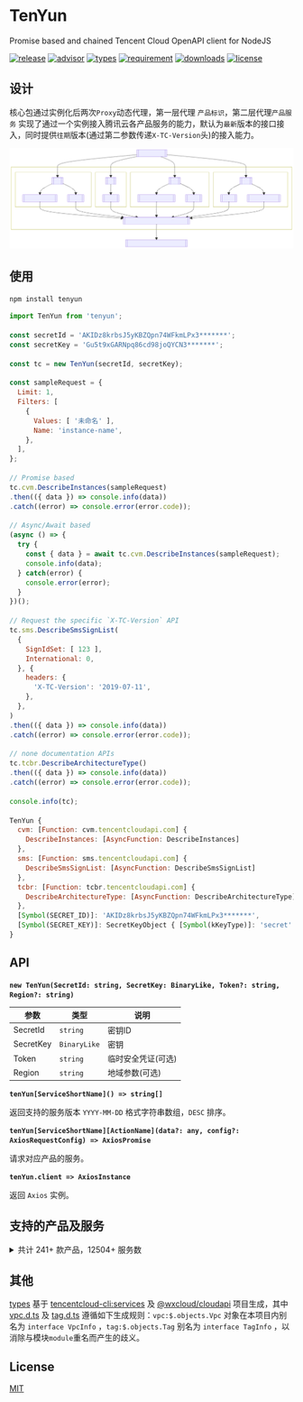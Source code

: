 # TenYun

Promise based and chained Tencent Cloud OpenAPI client for NodeJS

[![release](https://img.shields.io/npm/v/tenyun)](https://github.com/TheNorthMemory/tenyun/releases)
[![advisor](https://snyk.io/advisor/npm-package/tenyun/badge.svg)](https://snyk.io/advisor/npm-package/tenyun)
[![types](https://img.shields.io/badge/types-included-blue)](https://www.npmjs.com/package/tenyun)
[![requirement](https://img.shields.io/node/v/tenyun)](https://www.npmjs.com/package/tenyun)
[![downloads](https://img.shields.io/npm/dm/tenyun)](https://www.npmjs.com/package/tenyun)
[![license](https://img.shields.io/npm/l/tenyun)](https://www.npmjs.com/package/tenyun)

## 设计

核心包通过实例化后两次`Proxy`动态代理，第一层代理 `产品标识`，第二层代理`产品服务` 实现了通过一个实例接入腾讯云各产品服务的能力，默认为`最新`版本的接口接入，同时提供`往期`版本(通过第二参数传递`X-TC-Version`头)的接入能力。

[![SDK FlowChart](./.github/sdk-flowchart.svg)](./.github/sdk-flowchart.mmd)

## 使用

`npm install tenyun`

```js
import TenYun from 'tenyun';

const secretId = 'AKIDz8krbsJ5yKBZQpn74WFkmLPx3*******';
const secretKey = 'Gu5t9xGARNpq86cd98joQYCN3*******';

const tc = new TenYun(secretId, secretKey);

const sampleRequest = {
  Limit: 1,
  Filters: [
    {
      Values: [ '未命名' ],
      Name: 'instance-name',
    },
  ],
};

// Promise based
tc.cvm.DescribeInstances(sampleRequest)
.then(({ data }) => console.info(data))
.catch((error) => console.error(error.code));

// Async/Await based
(async () => {
  try {
    const { data } = await tc.cvm.DescribeInstances(sampleRequest);
    console.info(data);
  } catch(error) {
    console.error(error);
  }
})();

// Request the specific `X-TC-Version` API
tc.sms.DescribeSmsSignList(
  {
    SignIdSet: [ 123 ],
    International: 0,
  }, {
    headers: {
      'X-TC-Version': '2019-07-11',
    },
  },
)
.then(({ data }) => console.info(data))
.catch((error) => console.error(error.code));

// none documentation APIs
tc.tcbr.DescribeArchitectureType()
.then(({ data }) => console.info(data))
.catch((error) => console.error(error.code));

console.info(tc);

TenYun {
  cvm: [Function: cvm.tencentcloudapi.com] {
    DescribeInstances: [AsyncFunction: DescribeInstances]
  },
  sms: [Function: sms.tencentcloudapi.com] {
    DescribeSmsSignList: [AsyncFunction: DescribeSmsSignList]
  },
  tcbr: [Function: tcbr.tencentcloudapi.com] {
    DescribeArchitectureType: [AsyncFunction: DescribeArchitectureType]
  },
  [Symbol(SECRET_ID)]: 'AKIDz8krbsJ5yKBZQpn74WFkmLPx3*******',
  [Symbol(SECRET_KEY)]: SecretKeyObject { [Symbol(kKeyType)]: 'secret' }
}
```

## API

**`new TenYun(SecretId: string, SecretKey: BinaryLike, Token?: string, Region?: string)`**

| 参数 | 类型 | 说明 |
| --- | --- | --- |
| SecretId | <code>string</code> | 密钥ID |
| SecretKey | <code>BinaryLike</code> | 密钥 |
| Token | <code>string</code> | 临时安全凭证(可选) |
| Region | <code>string</code> | 地域参数(可选) |

**`tenYun[ServiceShortName]() => string[]`**

返回支持的服务版本 `YYYY-MM-DD` 格式字符串数组，`DESC` 排序。

**`tenYun[ServiceShortName][ActionName](data?: any, config?: AxiosRequestConfig) => AxiosPromise`**

请求对应产品的服务。

**`tenYun.client => AxiosInstance`**

返回 `Axios` 实例。


## 支持的产品及服务

<details><summary>共计 241+ 款产品，12504+ 服务数</summary>

产品标识 | 产品说明 | 最新版本(数) | 历史版本(数)
--- | --- | --- | ---
aai |  | 2018-05-22(4) |
aca | [AI 临床助手](https://cloud.tencent.com/document/product/1388) | 2021-03-23(8) |
acp | [应用合规平台](https://cloud.tencent.com/document/product/1553) | 2022-01-05(8) |
advisor | [云顾问](https://cloud.tencent.com/document/product/1264) | 2020-07-21(2) |
af | [借贷反欺诈](https://cloud.tencent.com/document/product/668) | 2020-02-26(3) |
afc | [定制建模](https://cloud.tencent.com/document/product/1029) | 2020-02-26(3) |
ai3d | [腾讯混元生3D](https://cloud.tencent.com/document/product/1804) | 2025-05-13(2) |
aiart | [腾讯混元生图](https://cloud.tencent.com/document/product/1668) | 2022-12-29(21) |
ame | [正版曲库直通车](https://cloud.tencent.com/document/product/1155) | 2019-09-16(31) |
ams | [音频内容安全](https://cloud.tencent.com/document/product/1219) | 2020-12-29(5) | 2020-06-08(7) |
anicloud | [动效素材服务](https://cloud.tencent.com/document/product/1641) | 2022-09-23(3) |
antiddos | [T-Sec-DDoS防护(Anti-DDoS)](https://cloud.tencent.com/document/product/1021) | 2020-03-09(94) |
ape | [正版图库直通车](https://cloud.tencent.com/document/product/1181) | 2020-05-13(8) |
api | [云 API](https://cloud.tencent.com/document/product/1278) | 2020-11-06(3) |
apigateway | [API 网关](https://cloud.tencent.com/document/product/628) | 2018-08-08(99) |
apm | [应用性能监控](https://cloud.tencent.com/document/product/1463) | 2021-06-22(14) |
asr | [语音识别](https://cloud.tencent.com/document/product/1093) | 2019-06-14(32) |
asw | [应用与服务编排工作流](https://cloud.tencent.com/document/product/1272) | 2020-07-22(9) |
as | [弹性伸缩](https://cloud.tencent.com/document/product/377) | 2018-04-19(58) |
ba | [ICP备案](https://cloud.tencent.com/document/product/243) | 2020-07-20(3) |
batch | [批量计算](https://cloud.tencent.com/document/product/599) | 2017-03-12(30) |
bda | [人体分析](https://cloud.tencent.com/document/product/1208) | 2020-03-24(18) |
bh | [运维安全中心（堡垒机）](https://cloud.tencent.com/document/product/1025) | 2023-04-18(79) |
bi | [商业智能分析 BI](https://cloud.tencent.com/document/product/590) | 2022-01-05(24) |
billing | [费用中心](https://cloud.tencent.com/document/product/555) | 2018-07-09(56) |
bizlive | 商业直播 | 2019-03-13(6) |
bm | [黑石物理服务器CPM](https://cloud.tencent.com/document/product/386) | 2018-04-23(53) |
bma | [品牌经营管家](https://cloud.tencent.com/document/product/1296) | 2022-11-15(11) | 2021-06-24(28) |
bmeip | [黑石弹性公网IP](https://cloud.tencent.com/document/product/1028) | 2018-06-25(20) |
bmlb | [黑石负载均衡](https://cloud.tencent.com/document/product/1027) | 2018-06-25(49) |
bmvpc | [黑石私有网络](https://cloud.tencent.com/document/product/1024) | 2018-06-25(61) |
bpaas | [商业流程服务](https://cloud.tencent.com/document/product/1083) | 2018-12-17(2) |
bri | [业务风险情报](https://cloud.tencent.com/document/product/1064) | 2019-03-28(1) |
bsca | [软件成分分析](https://cloud.tencent.com/document/product/1483) | 2021-08-11(7) |
btoe | [区块链可信取证](https://cloud.tencent.com/document/product/1259) | 2021-05-14(13) | 2021-03-03(12) |
ca | [腾讯云CA](https://cloud.tencent.com/document/product/1691) | 2023-02-28(3) |
cam | [访问管理](https://cloud.tencent.com/document/product/598) | 2019-01-16(92) |
captcha | [验证码](https://cloud.tencent.com/document/product/1110) | 2019-07-22(18) |
car | [应用云渲染](https://cloud.tencent.com/document/product/1547) | 2022-01-10(6) |
cat | [云拨测](https://cloud.tencent.com/document/product/280) | 2018-04-09(14) |
cbs | [云硬盘](https://cloud.tencent.com/document/product/362) | 2017-03-12(46) |
ccc | [云联络中心](https://cloud.tencent.com/document/product/679) | 2020-02-10(74) |
cdb | [云数据库 MySQL](https://cloud.tencent.com/document/product/236) | 2017-03-20(174) |
cdc | [本地专用集群](https://cloud.tencent.com/document/product/1346) | 2020-12-14(23) |
cdn | [内容分发网络 CDN](https://cloud.tencent.com/document/product/228) | 2018-06-06(58+3) |
cds | [T-Sec-数据安全审计（DSA）](https://cloud.tencent.com/document/product/856) | 2018-04-20(5) |
cdwch | [腾讯云数据仓库TCHouse-C](https://cloud.tencent.com/document/product/1299) | 2020-09-15(29) |
cdwdoris | [腾讯云数据仓库 TCHouse-D](https://cloud.tencent.com/document/product/1387) | 2021-12-28(60) |
cdwpg | [腾讯云数据仓库TCHouse-P](https://cloud.tencent.com/document/product/878) | 2020-12-30(24) |
cdz | [专属可用区](https://cloud.tencent.com/document/product/1629) | 2022-11-23(2) |
cfg | [云顾问-混沌演练](https://cloud.tencent.com/document/product/1500) | 2021-08-20(17) |
cfs | [文件存储](https://cloud.tencent.com/document/product/582) | 2019-07-19(58) |
cfw | [云防火墙](https://cloud.tencent.com/document/product/1132) | 2019-09-04(112) |
chc | [云托付物理服务器](https://cloud.tencent.com/document/product/1448) | 2023-04-18(38) |
chdfs | [云 HDFS](https://cloud.tencent.com/document/product/1105) | 2020-11-12(29) | 2019-07-18(26) |
ciam | [账号风控平台](https://cloud.tencent.com/document/product/1441) | 2022-03-31(23) |
cii | [智能保险助手](https://cloud.tencent.com/document/product/1368) | 2021-04-08(13) | 2020-12-10(3) |
cim |  | 2019-03-18(1) |
ckafka | [消息队列 CKafka 版](https://cloud.tencent.com/document/product/597) | 2019-08-19(87) |
clb | [负载均衡](https://cloud.tencent.com/document/product/214) | 2018-03-17(92) |
cloudapp | [云应用](https://cloud.tencent.com/document/product/1689) | 2022-05-30(1) |
cloudaudit | [操作审计](https://cloud.tencent.com/document/product/629) | 2019-03-19(19) |
cloudhsm | [云加密机](https://cloud.tencent.com/document/product/639) | 2019-11-12(14) |
cloudstudio | [Cloud Studio（云端 IDE）](https://cloud.tencent.com/document/product/1039) | 2023-05-08(9) |
cls | [日志服务](https://cloud.tencent.com/document/product/614) | 2020-10-16(114) |
cme | [多媒体创作引擎](https://cloud.tencent.com/document/product/1156) | 2019-10-29(50) |
cmq | [消息队列 CMQ](https://cloud.tencent.com/document/product/406) | 2019-03-04(2) |
cms | 内容安全 | 2019-03-21(6) |
config | [配置审计](https://cloud.tencent.com/document/product/1579) | 2022-08-02(7) |
controlcenter | [控制中心](https://cloud.tencent.com/document/product/1708) | 2023-01-10(5) |
cpdp | [企业收付平台](https://cloud.tencent.com/document/product/1122) | 2019-08-20(219) |
csip | [云安全一体化平台](https://cloud.tencent.com/document/product/664) | 2022-11-21(82) |
csxg | [5G入云服务](https://cloud.tencent.com/document/product/1687) | 2023-03-03(5) |
ctem | [暴露面管理服务](https://cloud.tencent.com/document/product/1755) | 2023-11-28(33) |
ctsdb | [时序数据库 CTSDB](https://cloud.tencent.com/document/product/652) | 2023-02-02(2) |
cvm | [云服务器](https://cloud.tencent.com/document/product/213) | 2017-03-12(102) |
cwp | [主机安全](https://cloud.tencent.com/document/product/296) | 2018-02-28(514) |
cws | 漏洞扫描服务 | 2018-03-12(19) |
cynosdb | [TDSQL-C MySQL 版](https://cloud.tencent.com/document/product/1003) | 2019-01-07(166) |
dasb | [运维安全中心（堡垒机）](https://cloud.tencent.com/document/product/1025) | 2019-10-18(63) |
dayu | [DDoS 高防包](https://cloud.tencent.com/document/product/1021) | 2018-07-09(112) |
dbbrain | [数据库智能管家 DBbrain](https://cloud.tencent.com/document/product/1130) | 2021-05-27(80) | 2019-10-16(28) |
dbdc | [云数据库独享集群](https://cloud.tencent.com/document/product/1322) | 2020-10-29(6) |
dc | [专线接入](https://cloud.tencent.com/document/product/216) | 2018-04-10(22) |
dcdb | [TDSQL MySQL 版](https://cloud.tencent.com/document/product/557) | 2018-04-11(79) |
dlc | [数据湖计算 DLC](https://cloud.tencent.com/document/product/1342) | 2021-01-25(173) |
dnspod | [DNSPod](https://cloud.tencent.com/document/product/1427) | 2021-03-23(91) |
domain | [域名注册](https://cloud.tencent.com/document/product/242) | 2018-08-08(55) |
drm | [数字版权管理](https://cloud.tencent.com/document/product/1000) | 2018-11-15(11) |
ds | [文档服务](https://cloud.tencent.com/document/product/869) | 2018-05-23(12) |
dsgc | [数据安全治理中心](https://cloud.tencent.com/document/product/1087) | 2019-07-23(133) |
dts | [数据传输服务](https://cloud.tencent.com/document/product/571) | 2021-12-06(71) | 2018-03-30(22) |
eb | [事件总线](https://cloud.tencent.com/document/product/1359) | 2021-04-16(32) |
ecc | [英文作文批改](https://cloud.tencent.com/document/product/1076) | 2018-12-13(4) |
ecdn | [全站加速网络](https://cloud.tencent.com/document/product/570) | 2019-10-12(6) |
ecm | [边缘计算机器](https://cloud.tencent.com/document/product/1108) | 2019-07-19(139) |
eiam | [数字身份管控平台（员工版）](https://cloud.tencent.com/document/product/1442) | 2021-04-20(42) |
eis | [数据连接器](https://cloud.tencent.com/document/product/1270) | 2021-06-01(5) | 2020-07-15(3) |
emr | [弹性 MapReduce](https://cloud.tencent.com/document/product/589) | 2019-01-03(89) |
es | [Elasticsearch Service](https://cloud.tencent.com/document/product/845) | 2025-01-01(9) | 2018-04-16(61) |
ess | [腾讯电子签企业版](https://cloud.tencent.com/document/product/1323) | 2020-11-11(116) |
essbasic | [腾讯电子签（基础版）](https://cloud.tencent.com/document/product/1420) | 2021-05-26(94) | 2020-12-22(53) |
facefusion | [人脸融合](https://cloud.tencent.com/document/product/670) | 2022-09-27(3) | 2018-12-01(3) |
faceid | [人脸核身](https://cloud.tencent.com/document/product/1007) | 2018-03-01(37) |
fmu | [人脸试妆](https://cloud.tencent.com/document/product/1172) | 2019-12-13(7) |
ft | [人像变换](https://cloud.tencent.com/document/product/1202) | 2020-03-04(6) |
gaap | [全球应用加速](https://cloud.tencent.com/document/product/608) | 2018-05-29(102) |
gme | [游戏多媒体引擎](https://cloud.tencent.com/document/product/607) | 2018-07-11(28) |
goosefs | [数据加速器 GooseFS](https://cloud.tencent.com/document/product/1424) | 2022-05-19(27) |
gs | [云游戏](https://cloud.tencent.com/document/product/1162) | 2019-11-18(75) |
gwlb | [网关负载均衡](https://cloud.tencent.com/document/product/1782) | 2024-09-06(18) |
habo |  | 2018-12-03(2) |
hai | [高性能应用服务](https://cloud.tencent.com/document/product/1721) | 2023-08-12(16) |
hasim | [高可用物联网卡](https://cloud.tencent.com/document/product/1482) | 2021-07-16(22) |
hcm | [数学作业批改](https://cloud.tencent.com/document/product/1004) | 2018-11-06(1) |
hunyuan | [腾讯混元大模型](https://cloud.tencent.com/document/product/1729) | 2023-09-01(21) |
iai | [人脸识别](https://cloud.tencent.com/document/product/867) | 2020-03-03(36) | 2018-03-01(33) |
iap | [身份识别平台](https://cloud.tencent.com/document/product/1782) | 2024-07-13(6) |
ic | [图片瘦身](https://cloud.tencent.com/document/product/636) | 2019-03-07(9) |
icr | [对话机器人](https://cloud.tencent.com/document/product/1268) | 2021-10-14(1) |
ie | [智能编辑](https://cloud.tencent.com/document/product/1186) | 2020-03-04(10) |
ig | [智能导诊](https://cloud.tencent.com/document/product/1273) | 2021-05-18(1) |
igtm | [智能全局流量管理](https://cloud.tencent.com/document/product/1551) | 2023-10-24(26) |
ims | [图片内容安全](https://cloud.tencent.com/document/product/1125) | 2020-12-29(2) | 2020-07-13(1) |
ioa | [iOA 零信任安全管理系统](https://cloud.tencent.com/document/product/1092) | 2022-06-01(16) |
iot | [加速物联网套件](https://cloud.tencent.com/document/product/568) | 2018-01-23(45) |
iotcloud | [物联网通信](https://cloud.tencent.com/document/product/634) | 2021-04-08(73) | 2018-06-14(69) |
iotexplorer | [物联网开发平台](https://cloud.tencent.com/document/product/1081) | 2019-04-23(169) |
iotvideo | [物联网智能视频服务](https://cloud.tencent.com/document/product/1131) | 2021-11-25(108) | 2020-12-15(79)<br/>2019-11-26(68) |
iotvideoindustry | [物联网智能视频服务（行业版）](https://cloud.tencent.com/document/product/1361) | 2020-12-01(104) |
irp | [智能推荐平台](https://cloud.tencent.com/document/product/1541) | 2022-08-05(7) | 2022-03-24(4) |
iss | [智能视图计算平台](https://cloud.tencent.com/document/product/1344) | 2023-05-17(91) |
ivld | [媒体智能标签](https://cloud.tencent.com/document/product/1509) | 2021-09-03(28) |
keewidb | [云数据库 KeeWiDB](https://cloud.tencent.com/document/product/1520) | 2022-03-08(38) |
kms | [密钥管理系统](https://cloud.tencent.com/document/product/573) | 2019-01-18(68) |
lcic | [实时互动-教育版](https://cloud.tencent.com/document/product/1639) | 2022-08-17(71) |
lighthouse | [轻量应用服务器](https://cloud.tencent.com/document/product/1207) | 2020-03-24(108) |
live | [云直播CSS](https://cloud.tencent.com/document/product/267) | 2018-08-01(201) |
lke | [腾讯云智能体开发平台](https://cloud.tencent.com/document/product/1759) | 2023-11-30(107) |
lkeap | [知识引擎原子能力](https://cloud.tencent.com/document/product/1772) | 2024-05-22(26) |
lowcode | [云开发低码](https://cloud.tencent.com/document/product/1301) | 2021-01-08(14) |
mall | [商场客留大数据](https://cloud.tencent.com/document/product/1707) | 2023-05-18(1) |
mariadb | [云数据库 MariaDB](https://cloud.tencent.com/document/product/237) | 2017-03-12(77) |
market | [云市场](https://cloud.tencent.com/document/product/306) | 2019-10-10(2) |
memcached | [云数据库Memcached](https://cloud.tencent.com/document/product/241) | 2019-03-18(1) |
mmps | [小程序安全](https://cloud.tencent.com/document/product/1223) | 2020-07-10(15) |
mna | [多网聚合加速](https://cloud.tencent.com/document/product/1385) | 2021-01-19(40) |
mongodb | [云数据库 MongoDB](https://cloud.tencent.com/document/product/240) | 2019-07-25(52) | 2018-04-08(13) |
monitor | [腾讯云可观测平台](https://cloud.tencent.com/document/product/248) | 2023-06-16(1) | 2018-07-24(167) |
mps | [媒体处理](https://cloud.tencent.com/document/product/862) | 2019-06-12(132) |
mqtt | [消息队列 MQTT 版](https://cloud.tencent.com/document/product/1778) | 2024-05-16(54) |
mrs | [医疗报告结构化](https://cloud.tencent.com/document/product/1314) | 2020-09-10(11) |
ms | [移动应用安全](https://cloud.tencent.com/document/product/283) | 2018-04-08(23) |
msp | [迁移服务平台](https://cloud.tencent.com/document/product/659) | 2018-03-19(7) |
nlp | [NLP 技术](https://cloud.tencent.com/document/product/271) | 2019-04-08(6) |
npp | 号码保护 | 2019-08-23(8) |
oceanus | [流计算 Oceanus](https://cloud.tencent.com/document/product/849) | 2019-04-22(39) |
ocr | [文字识别](https://cloud.tencent.com/document/product/866) | 2018-11-19(88) |
omics | [腾讯健康组学平台](https://cloud.tencent.com/document/product/1643) | 2022-11-28(20) |
open | 腾讯云 OAuth | 2018-12-25(2) |
organization | [集团账号管理](https://cloud.tencent.com/document/product/850) | 2021-03-31(128) | 2018-12-25(20) |
partners | [渠道合作伙伴](https://cloud.tencent.com/document/product/563) | 2018-03-21(23) |
postgres | [云数据库 PostgreSQL](https://cloud.tencent.com/document/product/409) | 2017-03-12(103) |
privatedns | [私有域解析 Private DNS](https://cloud.tencent.com/document/product/1338) | 2020-10-28(25) |
pts | [云压测](https://cloud.tencent.com/document/product/1484) | 2021-07-28(48) |
rce | [全栈式风控引擎](https://cloud.tencent.com/document/product/1343) | 2020-11-03(11) |
redis | [云数据库Redis](https://cloud.tencent.com/document/product/239) | 2018-04-12(110) |
region | [地域管理系统](https://cloud.tencent.com/document/product/1596) | 2022-06-27(3) |
rum | [前端性能监控](https://cloud.tencent.com/document/product/1464) | 2021-06-22(54) |
scf | [云函数](https://cloud.tencent.com/document/product/583) | 2018-04-16(52+7) |
securitylake | [安全湖](https://cloud.tencent.com/document/product/1720) | 2024-01-17(1) |
ses | [邮件推送](https://cloud.tencent.com/document/product/1288) | 2020-10-02(35) |
smh | [智能媒资托管](https://cloud.tencent.com/document/product/1339) | 2021-07-12(15) |
smop | [腾讯安心用户运营平台](https://cloud.tencent.com/document/product/1310) | 2020-12-03(1) |
sms | [短信](https://cloud.tencent.com/document/product/382) | 2021-01-11(18) | 2019-07-11(16) |
soe | [智聆口语评测](https://cloud.tencent.com/document/product/884) | 2018-07-24(4) |
sqlserver | [云数据库 SQL Server](https://cloud.tencent.com/document/product/238) | 2018-03-28(148) |
ssa | [安全运营中心](https://cloud.tencent.com/document/product/664) | 2018-06-08(23) |
ssl | [SSL 证书](https://cloud.tencent.com/document/product/400) | 2019-12-05(68) |
sslpod | [证书监控 SSLPod](https://cloud.tencent.com/document/product/1084) | 2019-06-05(10) |
ssm | [凭据管理系统](https://cloud.tencent.com/document/product/1140) | 2019-09-23(24) |
sts | [安全凭证服务](https://cloud.tencent.com/document/product/1312) | 2018-08-13(7) |
svp | [节省计划](https://cloud.tencent.com/document/product/1761) | 2024-01-25(5) |
taf | [流量反欺诈](https://cloud.tencent.com/document/product/1031) | 2020-02-10(1) |
tag | [标签](https://cloud.tencent.com/document/product/651) | 2018-08-13(31) |
tat | [自动化助手](https://cloud.tencent.com/document/product/1340) | 2020-10-28(29) |
tbaas | [腾讯云区块链服务平台 TBaaS](https://cloud.tencent.com/document/product/663) | 2018-04-16(24) |
tbp | [腾讯智能对话平台](https://cloud.tencent.com/document/product/1060) | 2019-06-27(2) | 2019-03-11(4) |
tcaplusdb | [游戏数据库 TcaplusDB](https://cloud.tencent.com/document/product/596) | 2019-08-23(53) |
tcb | [云开发 CloudBase](https://cloud.tencent.com/document/product/876) | 2018-06-08(89+195) |
tcbr | [云托管 CloudBase Run](https://cloud.tencent.com/document/product/1243) | 2022-02-17(10+10) |
tccatalog | [统一Catalog服务](https://cloud.tencent.com/document/product/1784) | 2024-10-24(4) |
tchd | [腾讯云健康看板](https://cloud.tencent.com/document/product/1688) | 2023-03-06(2) |
tcm | [服务网格](https://cloud.tencent.com/document/product/1261) | 2021-04-13(12) |
tcr | [容器镜像服务](https://cloud.tencent.com/document/product/1141) | 2019-09-24(110) |
tcss | [容器安全服务](https://cloud.tencent.com/document/product/1285) | 2020-11-01(338) |
tdcpg | [TDSQL-C PostgreSQL 版](https://cloud.tencent.com/document/product/1556) | 2021-11-18(25) |
tdid | [分布式身份](https://cloud.tencent.com/document/product/1439) | 2021-05-19(18) |
tdmq | [消息队列 TDMQ](https://cloud.tencent.com/document/product/1179) | 2020-02-17(148) |
tds | [设备安全](https://cloud.tencent.com/document/product/1628) | 2022-08-01(5) |
tem | [弹性微服务](https://cloud.tencent.com/document/product/1371) | 2021-07-01(51) | 2020-12-21(17) |
teo | [边缘安全加速平台](https://cloud.tencent.com/document/product/1552) | 2022-09-01(189) | 2022-01-06(5) |
thpc | [高性能计算平台](https://cloud.tencent.com/document/product/1527) | 2023-03-21(30) | 2022-04-01(16)<br/>2021-11-09(4) |
tia | [智能钛机器学习](https://cloud.tencent.com/document/product/851) | 2018-02-26(10) |
tiia | [图像分析](https://cloud.tencent.com/document/product/865) | 2019-05-29(21) |
tione | [TI-ONE 训练平台](https://cloud.tencent.com/document/product/851) | 2021-11-11(51) | 2019-10-22(22) |
tiw | [互动白板](https://cloud.tencent.com/document/product/1137) | 2019-09-19(35) |
tke | [容器服务](https://cloud.tencent.com/document/product/457) | 2022-05-01(16) | 2018-05-25(230) |
tkgdq | [腾讯知识图谱数据查询](https://cloud.tencent.com/document/product/1072) | 2019-04-11(3) |
tms | [文本内容安全](https://cloud.tencent.com/document/product/1124) | 2020-12-29(1) | 2020-07-13(4) |
tmt | [机器翻译](https://cloud.tencent.com/document/product/551) | 2018-03-21(8) |
tourism | [文旅客情大数据](https://cloud.tencent.com/document/product/1684) | 2023-02-15(1) |
trabbit | [消息队列 RabbitMQ Serverless 版](https://cloud.tencent.com/document/product/1495) | 2023-04-18(29) |
trocket | [消息队列 RocketMQ 版](https://cloud.tencent.com/document/product/1493) | 2023-03-08(69) |
trp | [T-Sec-安心平台(RP)](https://cloud.tencent.com/document/product/1458) | 2021-05-15(54) |
trro | [实时互动-工业能源版](https://cloud.tencent.com/document/product/1584) | 2022-03-25(29) |
trtc | [实时音视频](https://cloud.tencent.com/document/product/647) | 2019-07-22(69) |
tse | [TSF-Polaris&ZK&网关](https://cloud.tencent.com/document/product/1364) | 2020-12-07(120) |
tsf | [TSF-应用管理&Consul](https://cloud.tencent.com/document/product/649) | 2018-03-26(227) |
tsi | [腾讯同传系统](https://cloud.tencent.com/document/product/1399) | 2021-03-25(3) |
tsw | [微服务观测平台 TSW](https://cloud.tencent.com/document/product/1311) | 2021-04-12(3) | 2020-09-24(1) |
tts | [语音合成](https://cloud.tencent.com/document/product/1073) | 2019-08-23(3) |
vcg | [视频生成](https://cloud.tencent.com/document/product/1770) | 2024-04-04(2) |
vclm | [腾讯混元生视频](https://cloud.tencent.com/document/product/1616) | 2024-05-23(9) |
vcube | [音视频终端引擎](https://cloud.tencent.com/document/product/1449) | 2022-04-10(34) |
vdb | [向量数据库](https://cloud.tencent.com/document/product/1709) | 2023-06-16(14) |
vm | [视频内容安全](https://cloud.tencent.com/document/product/1265) | 2021-09-22(4) | 2020-12-29(4)<br/>2020-07-09(5) |
vms | [语音消息](https://cloud.tencent.com/document/product/1128) | 2020-09-02(2) |
vod | [云点播](https://cloud.tencent.com/document/product/266) | 2024-07-18(7) | 2018-07-17(182) |
vpc | [私有网络](https://cloud.tencent.com/document/product/215) | 2017-03-12(413) |
vrs | [声音复刻](https://cloud.tencent.com/document/product/1283) | 2020-08-24(8) |
vtc | [视频转译](https://cloud.tencent.com/document/product/1769) | 2024-02-23(3) |
waf | [Web 应用防火墙](https://cloud.tencent.com/document/product/627) | 2018-01-25(168) |
wav | [企业微信汽车行业版](https://cloud.tencent.com/document/product/1318) | 2021-01-29(26) |
wedata | [数据开发治理平台 WeData](https://cloud.tencent.com/document/product/1267) | 2021-08-20(298) |
weilingwith | [微瓴同业开放平台](https://cloud.tencent.com/document/product/1693) | 2023-04-27(64) |
wsa | [联网搜索API](https://cloud.tencent.com/document/product/1806) | 2025-05-08(1) |
wss | SSL证书管理服务 | 2018-04-26(3) |
yinsuda | [音速达直播音乐版权引擎](https://cloud.tencent.com/document/product/1592) | 2022-05-27(20) |
yunjing | 主机安全 | 2018-02-28(100) |
yunsou | [腾讯云搜TCS](https://cloud.tencent.com/document/product/270) | 2019-11-15(2) | 2018-05-04(2) |

</details>

## 其他

[types](./types/) 基于 [tencentcloud-cli:services](https://github.com/TencentCloud/tencentcloud-cli/tree/master/tccli/services) 及 [@wxcloud/cloudapi](https://www.npmjs.com/package/@wxcloud/cloudapi) 项目生成，其中 [vpc.d.ts](./types/vpc.d.ts) 及 [tag.d.ts](./types/tag.d.ts) 遵循如下生成规则：`vpc:$.objects.Vpc` 对象在本项目内别名为 `interface VpcInfo` ，`tag:$.objects.Tag` 别名为 `interface TagInfo` ，以消除与模块`module`重名而产生的歧义。

## License

[MIT](LICENSE)
